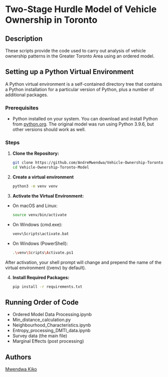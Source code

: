 # Two-Stage Hurdle Model of Vehicle Ownership in Toronto

## Description

These scripts provide the code used to carry out analysis of vehicle ownership patterns in the Greater Toronto Area using an ordered model.

## Setting up a Python Virtual Environment

A Python virtual environment is a self-contained directory tree that contains a Python installation for a particular version of Python, plus a number of additional packages.

### Prerequisites

- Python installed on your system. You can download and install Python from [python.org](https://www.python.org/downloads/). The original model was run using Python 3.9.6, but other versions should work as well. 

### Steps

1. **Clone the Repository:**
   ```bash
   git clone https://github.com/AndreMwendwa/Vehicle-Ownership-Toronto-Model.git
   cd Vehicle-Ownership-Toronto-Model
	```
	
2. **Create a virtual environment**
	```bash
	python3 -m venv venv
	
3. **Activate the Virtual Environment:**
  - On macOS and Linux:
	```bash
	source venv/bin/activate

 - On Windows (cmd.exe):
	```bash
	venv\Scripts\activate.bat
 
 - On Windows (PowerShell):
	```bash
	.\venv\Scripts\Activate.ps1
After activation, your shell prompt will change and prepend the name of the virtual environment ((venv) by default).
	
	
4. **Install Required Packages:**
	```bash
	pip install -r requirements.txt
	```


## Running Order of Code
-	Ordered Model Data Processing.ipynb
-	Min_distance_calculation.py
-	Neighbourhood_Characteristics.ipynb
-	Entropy_processing_DMTI_data.ipynb
-	Survey data (the main file)
-	Marginal Effects (post processing)

## Authors

[Mwendwa Kiko](https://www.linkedin.com/in/mwendwa-kiko/)
